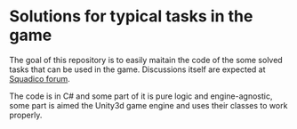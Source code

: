 # Solutions for typical tasks in the game
The goal of this repository is to easily maitain the code of the some solved tasks that can be used in the game. Discussions itself are expected at [Squadico forum](https://squadico.com "Squadico forum"). 

The code is in C# and some part of it is pure logic and engine-agnostic, some part is aimed the Unity3d game engine and uses their classes to work properly.
